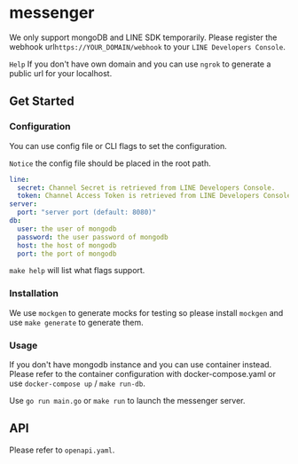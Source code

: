 # messenger

We only support mongoDB and LINE SDK temporarily. Please register the webhook url`https://YOUR_DOMAIN/webhook` to your `LINE Developers Console`.

`Help` If you don't have own domain and you can use `ngrok` to generate a public url for your localhost.

## Get Started

### Configuration

You can use config file or CLI flags to set the configuration.

`Notice` the config file should be placed in the root path.

```yaml
line:
  secret: Channel Secret is retrieved from LINE Developers Console.
  token: Channel Access Token is retrieved from LINE Developers Console.
server:
  port: "server port (default: 8080)"
db:
  user: the user of mongodb
  password: the user password of mongodb
  host: the host of mongodb
  port: the port of mongodb
```

`make help` will list what flags support.

### Installation

We use `mockgen` to generate mocks for testing so please install `mockgen` and use `make generate` to generate them.

### Usage

If you don't have mongodb instance and you can use container instead. Please refer to the container configuration with docker-compose.yaml or use `docker-compose up` / `make run-db`.

Use `go run main.go` or `make run` to launch the messenger server.

## API

Please refer to `openapi.yaml`.
